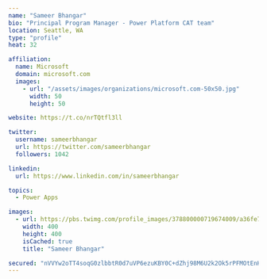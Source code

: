 ```yaml
---
name: "Sameer Bhangar"
bio: "Principal Program Manager - Power Platform CAT team"
location: Seattle, WA
type: "profile"
heat: 32

affiliation:
  name: Microsoft
  domain: microsoft.com
  images:
    - url: "/assets/images/organizations/microsoft.com-50x50.jpg"
      width: 50
      height: 50

website: https://t.co/nrTQtfl3ll

twitter:
  username: sameerbhangar
  url: https://twitter.com/sameerbhangar
  followers: 1042

linkedin:
  url: https://www.linkedin.com/in/sameerbhangar

topics:
  - Power Apps

images:
  - url: https://pbs.twimg.com/profile_images/378800000719674009/a36fe7ddfab1778b76e5793772e43798_400x400.jpeg
    width: 400
    height: 400
    isCached: true
    title: "Sameer Bhangar"

secured: "nVVYw2oTT4soqG0zlbbtR0d7uVP6ezuKBY0C+dZhj98M6U2k2Ok5rPFMOtEnHR88xAFt8EnZaJsO1rkznWWB8bVaDU8mqG2Mrh8kpL7tU+69ZUZefBQk5eszV5kaaVLOjoycNoEasmOKQ8yinzUHetu9EPuVBWp+eJNZpTQUiMwLJJdyvQmnd/QZ1sxpri6BNLY01YNaDccCOYu6qx/SYuc354AugknYj/4f3XmKhVBQ+h0XxHLJBre3bkGYZwMjDpmeSjAN/AvgTIop6huXTziFgcFIXweRst/E+6DEUjeStxUxmwj3hm+1Hyl5P1GjEiNyzELTmb7VdiWrdi2MShMbZyfnnmuhYFSShXhgXkNxq3BvTBvfxzDJZNdPP9NIhf2yyGH7wFx82hyOUl2RpIFcKhOMqAQ1MwIPjnc+D0c=;ECOWr5mOEbvoCZU9O/hvGQ=="
---
```



